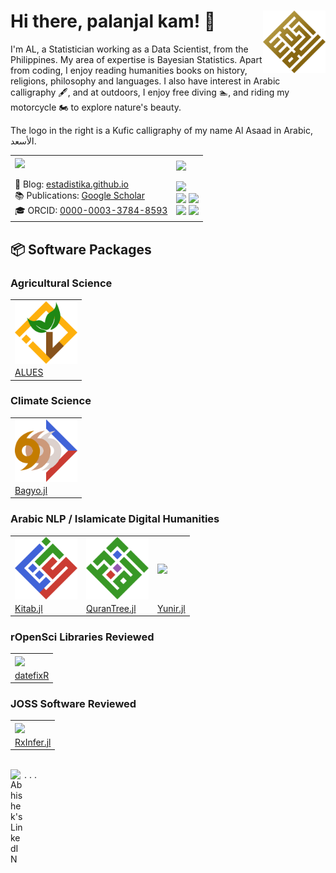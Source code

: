 # <img align="right" width="100" src="https://raw.githubusercontent.com/alstat/logo/main/logo.svg"/> Hi there, palanjal kam! 👋 
<p>I'm AL, a Statistician working as a Data Scientist, from the Philippines. My area of expertise is Bayesian Statistics. Apart from coding, I enjoy reading humanities books on history, religions, philosophy and languages. I also have interest in Arabic calligraphy 🖋, and at outdoors, I enjoy free diving 🏊, and riding my motorcycle 🏍️ to explore nature's beauty.
  
The logo in the right is a Kufic calligraphy of my name Al Asaad in Arabic, الأسعد.
</p>
<table>
  <tbody>
    <tr>
      <td>
        <a href="https://github.com/alstat">
          <img align="center" src="https://github-readme-stats.vercel.app/api?username=alstat&count_private=true&show_icons=true&theme=gruvbox" />
        </a><br><br>
        📝 Blog: <a href="https://estadistika.github.io/">estadistika.github.io</a><br>
        📚 Publications: <a href="https://scholar.google.com/citations?user=CQq7qi0AAAAJ&hl=en&authuser=2">Google Scholar</a><br/>
        🎓 ORCID: <a href="https://orcid.org/0000-0003-3784-8593">0000-0003-3784-8593</a>
      </td>
      <td>
        <a href="https://github.com/alstat">
          <img align="center" src="https://github-readme-stats.vercel.app/api/top-langs/?username=alstat&hide=jupyter%20notebook,tex&layout=compact&theme=gruvbox" />
        </a><br><br>
        <a href="https://www.typescriptlang.org/">        
          <img src="https://img.shields.io/badge/typescript-%23007ACC.svg?style=for-the-badge&logo=typescript&logoColor=white"/></a><br>
        <a href="https://www.latex-project.org/">
          <img src="https://img.shields.io/badge/latex-%23008080.svg?style=for-the-badge&logo=latex&logoColor=white"/></a>
        <a href="https://sass-lang.com/">
          <img src="https://img.shields.io/badge/SASS-hotpink.svg?style=for-the-badge&logo=SASS&logoColor=white"/></a><br>
        <a href="https://isocpp.org/">
          <img src="https://img.shields.io/badge/c++-%2300599C.svg?style=for-the-badge&logo=c%2B%2B&logoColor=white"/></a>        
        <a href="https://www.java.com/en/">
          <img src="https://img.shields.io/badge/java-%23ED8B00.svg?style=for-the-badge&logo=java&logoColor=white"/></a><br>
      </td>
    </tr>
  </tbody>
</table>
<h2>📦 Software Packages</h2>
<h3>Agricultural Science</h3>
<table>
  <tr>
    <td><a href="https://github.com/alstat/ALUES">
      <img src="https://raw.githubusercontent.com/alstat/ALUES/master/logo.svg" align="center" width="100"/>
      </a>
    </td>
  <tr>
    <td><a href="https://github.com/alstat/ALUES">ALUES</a></td>
  </tr>
</table>
<h3>Climate Science</h3>
<table>
  <tr>
    <td><a href="https://github.com/alstat/Bagyo.jl">
      <img src="https://raw.githubusercontent.com/alstat/Bagyo.jl/master/docs/src/assets/logo.svg" align="center" width="100"/>
      </a>
    </td>
  <tr>
    <td><a href="https://github.com/alstat/Bagyo.jl">Bagyo.jl</a></td>
  </tr>
</table>
<h3>Arabic NLP / Islamicate Digital Humanities</h3>
<table>
  <tr>
    </td>
      <td><a href="https://github.com/alstat/Kitab.jl">
      <img src="https://raw.githubusercontent.com/alstat/Kitab.jl/master/docs/src/assets/logo.svg" align="center" width="100"/>
      </a>
    </td>
    <td><a href="https://github.com/alstat/QuranTree.jl">
      <img src="https://github.com/alstat/QuranTree.jl/blob/e15b39addbca5fe1c68fb3b1be773cb84eb83ed1/docs/src/assets/logo.png" align="center" width="100"/></a>
    </td>
     <td><a href="https://github.com/alstat/Yunir.jl">
      <img src="https://raw.githubusercontent.com/alstat/Yunir.jl/main/docs/src/assets/logo.png" align="center" width="100"/>
       </a>
    </td>
  </tr>  
  <tr>
    <td><a href="https://github.com/alstat/Kitab.jl">Kitab.jl</a></td>
    <td><a href="https://github.com/alstat/QuranTree.jl">QuranTree.jl</a></td>
    <td><a href="https://github.com/alstat/Yunir.jl">Yunir.jl</a></td>
  </tr>  
</table>
<h3>rOpenSci Libraries Reviewed</h3>
<table>
  <tr>
    <td><a href="https://docs.ropensci.org/datefixR/authors.html">
      <img src="https://docs.ropensci.org/datefixR/logo.png" align="center" width="100"/>
      </a>
    </td>
  <tr>
    <td><a href="https://docs.ropensci.org/datefixR/authors.html">datefixR</a></td>
  </tr>
</table>
<h3>JOSS Software Reviewed</h3>
<table>
  <tr>
    <td><a href="https://joss.theoj.org/papers/10.21105/joss.05161">
      <img src="https://raw.githubusercontent.com/biaslab/RxInfer.jl/main/docs/src/assets/biglogo-blacktheme.svg" align="center" width="100"/>
      </a>
    </td>
  <tr>
    <td><a href="https://docs.ropensci.org/datefixR/authors.html">RxInfer.jl</a></td>
  </tr>
</table>
<br>
<a href="https://www.linkedin.com/in/al-ahmadgaid-asaad-68613a44/">
  <img align="left" alt="Abhishek's LinkedIN" width="22px" src="https://upload.wikimedia.org/wikipedia/commons/c/ca/LinkedIn_logo_initials.png" />
</a> . . .
